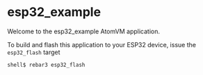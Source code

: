 # esp32_example

Welcome to the esp32_example AtomVM application.

To build and flash this application to your ESP32 device, issue the `esp32_flash` target

    shell$ rebar3 esp32_flash
